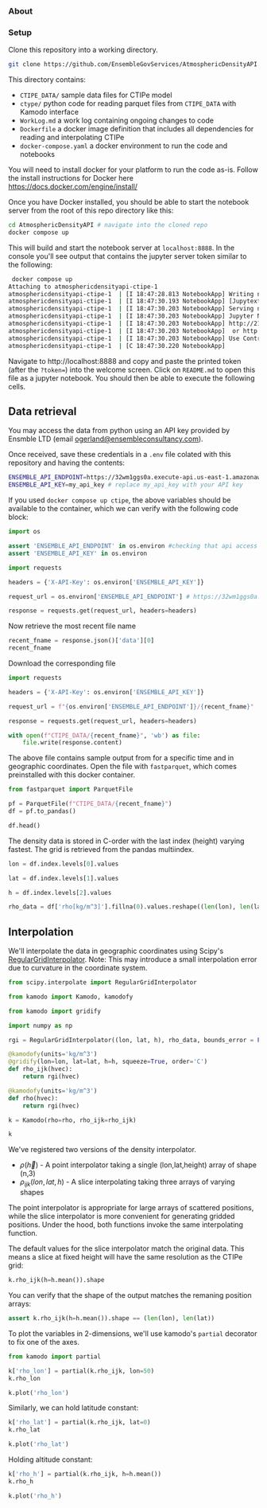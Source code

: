 
### About

### Setup

<!-- #region -->
Clone this repository into a working directory.

```sh
git clone https://github.com/EnsembleGovServices/AtmosphericDensityAPI.git
```

This directory contains:

* `CTIPE_DATA/` sample data files for CTIPe model
* `ctype/` python code for reading parquet files from `CTIPE_DATA` with Kamodo interface
* `WorkLog.md` a work log containing ongoing changes to code
* `Dockerfile` a docker image definition that includes all dependencies for reading and interpolating CTIPe
* `docker-compose.yaml` a docker environment to run the code and notebooks
<!-- #endregion -->

You will need to install docker for your platform to run the code as-is. Follow the install instructions for Docker here https://docs.docker.com/engine/install/


Once you have Docker installed, you should be able to start the notebook server from the root of this repo directory like this:

<!-- #region -->
```sh
cd AtmosphericDensityAPI # navigate into the cloned repo
docker compose up
```
<!-- #endregion -->

<!-- #region -->
This will build and start the notebook server at `localhost:8888`. In the console you'll see output that contains the jupyter server token similar to the following:

```sh
 docker compose up
Attaching to atmosphericdensityapi-ctipe-1
atmosphericdensityapi-ctipe-1  | [I 18:47:28.813 NotebookApp] Writing notebook server cookie secret to /root/.local/share/jupyter/runtime/notebook_cookie_secret
atmosphericdensityapi-ctipe-1  | [I 18:47:30.193 NotebookApp] [Jupytext Server Extension] Deriving a JupytextContentsManager from LargeFileManager
atmosphericdensityapi-ctipe-1  | [I 18:47:30.203 NotebookApp] Serving notebooks from local directory: /ctipe
atmosphericdensityapi-ctipe-1  | [I 18:47:30.203 NotebookApp] Jupyter Notebook 6.4.12 is running at:
atmosphericdensityapi-ctipe-1  | [I 18:47:30.203 NotebookApp] http://21df80d0353a:8888/?token=a5ea932fb36d507de48f43492843a42e6a575663fda9bdc4
atmosphericdensityapi-ctipe-1  | [I 18:47:30.203 NotebookApp]  or http://127.0.0.1:8888/?token=a5ea932fb36d507de48f43492843a42e6a575663fda9bdc4
atmosphericdensityapi-ctipe-1  | [I 18:47:30.203 NotebookApp] Use Control-C to stop this server and shut down all kernels (twice to skip confirmation).
atmosphericdensityapi-ctipe-1  | [C 18:47:30.220 NotebookApp] 

```
<!-- #endregion -->

Navigate to http://localhost:8888 and copy and paste the printed token (after the `?token=`) into the welcome screen. Click on `README.md` to open this file as a jupyter notebook. You should then be able to execute the following cells.


## Data retrieval

You may access the data from python using an API key provided by Ensmble LTD (email ogerland@ensembleconsultancy.com).

<!-- #region -->
Once received, save these credentials in a `.env` file colated with this repository and having the contents:

```bash
ENSEMBLE_API_ENDPOINT=https://32wm1ggs0a.execute-api.us-east-1.amazonaws.com/v1/ctipe-data
ENSEMBLE_API_KEY=my_api_key # replace my_api_key with your API key
```
<!-- #endregion -->

If you used `docker compose up ctipe`, the above variables should be available to the container, which we can verify with the following code block:

```python
import os

assert 'ENSEMBLE_API_ENDPOINT' in os.environ #checking that api access info is present
assert 'ENSEMBLE_API_KEY' in os.environ
```

```python
import requests

headers = {'X-API-Key': os.environ['ENSEMBLE_API_KEY']}

request_url = os.environ['ENSEMBLE_API_ENDPOINT'] # https://32wm1ggs0a.execute-api.us-east-1.amazonaws.com/v1/ctipe-data

response = requests.get(request_url, headers=headers)
```

Now retrieve the most recent file name

```python
recent_fname = response.json()['data'][0]
recent_fname
```

Download the corresponding file

```python
import requests

headers = {'X-API-Key': os.environ['ENSEMBLE_API_KEY']}

request_url = f"{os.environ['ENSEMBLE_API_ENDPOINT']}/{recent_fname}"

response = requests.get(request_url, headers=headers)

with open(f"CTIPE_DATA/{recent_fname}", 'wb') as file:
    file.write(response.content)
```

The above file contains sample output from for a specific time and in geographic coordinates. Open the file with `fastparquet`, which comes preinstalled with this docker container.

```python
from fastparquet import ParquetFile

pf = ParquetFile(f"CTIPE_DATA/{recent_fname}")
df = pf.to_pandas()
```

```python
df.head()
```

The density data is stored in C-order with the last index (height) varying fastest. The grid is retrieved from the pandas multiindex.

```python
lon = df.index.levels[0].values
```

```python
lat = df.index.levels[1].values
```

```python
h = df.index.levels[2].values
```

```python
rho_data = df['rho[kg/m^3]'].fillna(0).values.reshape((len(lon), len(lat), len(h)))
```

## Interpolation


We'll interpolate the data in geographic coordinates using Scipy's [RegularGridInterpolator](https://docs.scipy.org/doc/scipy/reference/generated/scipy.interpolate.RegularGridInterpolator.html). Note: This may introduce a small interpolation error due to curvature in the coordinate system.

```python
from scipy.interpolate import RegularGridInterpolator
```

```python
from kamodo import Kamodo, kamodofy

from kamodo import gridify

import numpy as np
```

```python
rgi = RegularGridInterpolator((lon, lat, h), rho_data, bounds_error = False, fill_value=0)

@kamodofy(units='kg/m^3')
@gridify(lon=lon, lat=lat, h=h, squeeze=True, order='C')
def rho_ijk(hvec):
    return rgi(hvec)

@kamodofy(units='kg/m^3')
def rho(hvec):
    return rgi(hvec)

k = Kamodo(rho=rho, rho_ijk=rho_ijk)

k
```

We've registered two versions of the density interpolator.
* $\rho(\vec{h})$ - A point interpolator taking a single (lon,lat,height) array of shape (n,3)
* $\rho_{ijk}(lon, lat, h)$ - A slice interpolating taking three arrays of varying shapes


The point interpolator is appropriate for large arrays of scattered positions, while the slice interpolator is more convenient for generating gridded positions. Under the hood, both functions invoke the same interpolating function.


The default values for the slice interpolator match the original data. This means a slice at fixed height will have the same resolution as the CTIPe grid:

```python
k.rho_ijk(h=h.mean()).shape
```

You can verify that the shape of the output matches the remaning position arrays:

```python
assert k.rho_ijk(h=h.mean()).shape == (len(lon), len(lat))
```

To plot the variables in 2-dimensions, we'll use kamodo's `partial` decorator to fix one of the axes.

```python
from kamodo import partial
```

```python
k['rho_lon'] = partial(k.rho_ijk, lon=50)
k.rho_lon
```

```python
k.plot('rho_lon')
```

Similarly, we can hold latitude constant:

```python
k['rho_lat'] = partial(k.rho_ijk, lat=0)
k.rho_lat
```

```python
k.plot('rho_lat')
```

Holding altitude constant:

```python
k['rho_h'] = partial(k.rho_ijk, h=h.mean())
k.rho_h
```

```python
k.plot('rho_h')
```

```python

```
